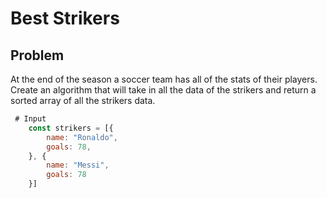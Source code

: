 # Best Strikers

## Problem

At the end of the season a soccer team has all of the stats of their players. Create an algorithm that will take in all the data of the strikers and return a sorted array of all the strikers data.

``` js
 # Input
    const strikers = [{
        name: "Ronaldo",
        goals: 78,
    }, {
        name: "Messi",
        goals: 78
    }]
```